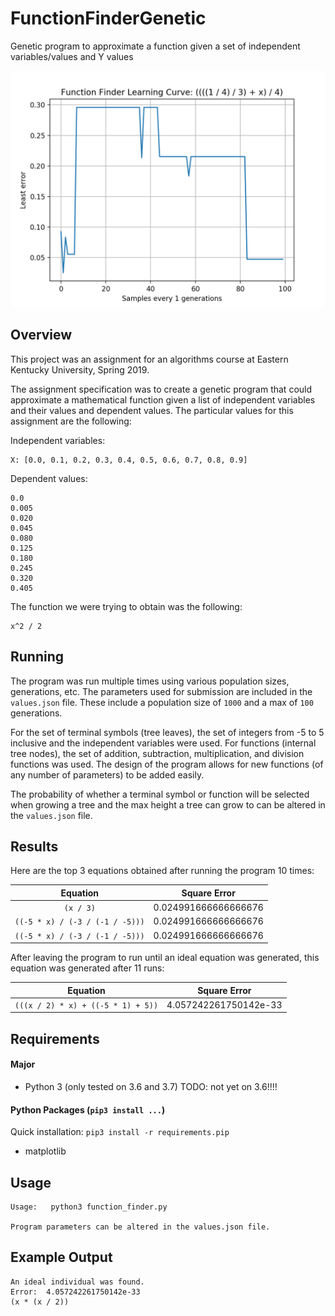 # FunctionFinderGenetic
Genetic program to approximate a function given a set of independent variables/values and Y values

![Function Finder Learning Curve](img/function_finder_learning_curve.png)

## Overview
This project was an assignment for an algorithms course at Eastern Kentucky University, Spring 2019.

The assignment specification was to create a genetic program that could approximate a mathematical function given a 
list of independent variables and their values and dependent values. The particular values for this assignment are the 
following:

Independent variables:
```
X: [0.0, 0.1, 0.2, 0.3, 0.4, 0.5, 0.6, 0.7, 0.8, 0.9]
```

Dependent values:
```
0.0
0.005
0.020
0.045
0.080
0.125
0.180
0.245
0.320
0.405
```

The function we were trying to obtain was the following:
```
x^2 / 2
```

## Running
The program was run multiple times using various population sizes, generations, etc. The parameters used for
submission are included in the `values.json` file. These include a population size of `1000` and a max of `100` 
generations.

For the set of terminal symbols (tree leaves), the set of integers from -5 to 5 inclusive and the independent variables
were used. For functions (internal tree nodes), the set of addition, subtraction, multiplication, and division functions
was used. The design of the program allows for new functions (of any number of parameters) to be added easily.

The probability of whether a terminal symbol or function will be selected when growing a tree and the max height a tree
can grow to can be altered in the `values.json` file.

## Results
Here are the top 3 equations obtained after running the program 10 times:

|            Equation             | Square Error         |
|:-------------------------------:|----------------------|
| `(x / 3)`                       | 0.024991666666666676 |
| `((-5 * x) / (-3 / (-1 / -5)))` | 0.024991666666666676 |
| `((-5 * x) / (-3 / (-1 / -5)))` | 0.024991666666666676 |

After leaving the program to run until an ideal equation was generated, this equation was generated after 11 runs:

|              Equation              | Square Error          |
|:----------------------------------:|-----------------------|
| `(((x / 2) * x) + ((-5 * 1) + 5))` | 4.057242261750142e-33 |


## Requirements
#### Major
 * Python 3 (only tested on 3.6 and 3.7)
 TODO: not yet on 3.6!!!!
#### Python Packages (`pip3 install ...`)
Quick installation: `pip3 install -r requirements.pip`
 * matplotlib


## Usage
```
Usage:   python3 function_finder.py

Program parameters can be altered in the values.json file.

```

## Example Output
```
An ideal individual was found.
Error:  4.057242261750142e-33
(x * (x / 2))
```
